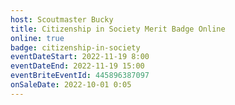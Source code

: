 ```yaml
---
host: Scoutmaster Bucky
title: Citizenship in Society Merit Badge Online
online: true
badge: citizenship-in-society
eventDateStart: 2022-11-19 8:00
eventDateEnd: 2022-11-19 15:00
eventBriteEventId: 445896387097
onSaleDate: 2022-10-01 0:05
---
```

